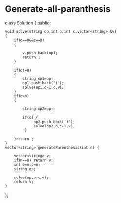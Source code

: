 # Generate-all-paranthesis
class Solution {
public:
    
    void solve(string op,int o,int c,vector<string> &v)
    {
        if(o==0&&c==0)
        {
            
            v.push_back(op);
            return ;
        }
        
        if(o!=0)
        {
            string op1=op;
            op1.push_back('(');
            solve(op1,o-1,c,v);
        }
        if(c>o)
        {
           
            string op2=op;
            
            if(c) {
                 op2.push_back(')');
                 solve(op2,o,c-1,v);
             }
             
        }return ;
    }
    vector<string> generateParenthesis(int n) {
        
        vector<string> v;
        if(n==0) return v;
        int o=n,c=n;
        string op;
       
        solve(op,o,c,v);
        return v;
    }
};
